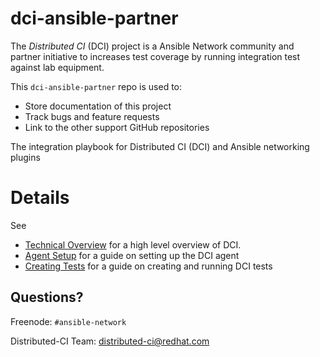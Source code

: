 # dci-ansible-partner

The *Distributed CI* (DCI) project is a Ansible Network community and partner initiative to increases test coverage by running integration test against lab equipment.

This `dci-ansible-partner` repo is used to:

* Store documentation of this project
* Track bugs and feature requests
* Link to the other support GitHub repositories

The integration playbook for Distributed CI (DCI) and Ansible networking plugins


# Details

See
- [Technical Overview](/docs/overview.md) for a high level overview of DCI.
- [Agent Setup](/docs/agent_setup.md) for a guide on setting up the DCI agent
- [Creating Tests](/docs/creating_tests.md) for a guide on creating and running DCI tests

## Questions?

Freenode: `#ansible-network`

Distributed-CI Team:  <distributed-ci@redhat.com>
